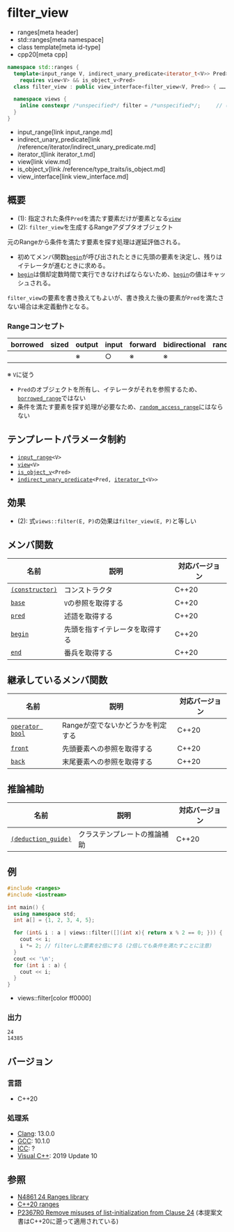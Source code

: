 # filter_view
* ranges[meta header]
* std::ranges[meta namespace]
* class template[meta id-type]
* cpp20[meta cpp]

```cpp
namespace std::ranges {
  template<input_range V, indirect_unary_predicate<iterator_t<V>> Pred>
    requires view<V> && is_object_v<Pred>
  class filter_view : public view_interface<filter_view<V, Pred>> { …… }; // (1)

  namespace views {
    inline constexpr /*unspecified*/ filter = /*unspecified*/;     // (2)
  }
}
```
* input_range[link input_range.md]
* indirect_unary_predicate[link /reference/iterator/indirect_unary_predicate.md]
* iterator_t[link iterator_t.md]
* view[link view.md]
* is_object_v[link /reference/type_traits/is_object.md]
* view_interface[link view_interface.md]

## 概要
- (1): 指定された条件`Pred`を満たす要素だけが要素となる[`view`](view.md)
- (2): `filter_view`を生成するRangeアダプタオブジェクト

元のRangeから条件を満たす要素を探す処理は遅延評価される。

- 初めてメンバ関数[`begin`](filter_view/begin.md.nolink)が呼び出されたときに先頭の要素を決定し、残りはイテレータが進むときに求める。
- [`begin`](filter_view/begin.md.nolink)は償却定数時間で実行できなければならないため、[`begin`](filter_view/begin.md.nolink)の値はキャッシュされる。

`filter_view`の要素を書き換えてもよいが、書き換えた後の要素が`Pred`を満たさない場合は未定義動作となる。

### Rangeコンセプト

| borrowed | sized | output | input | forward | bidirectional | random_access | contiguous | common | viewable | view |
|----------|-------|--------|-------|---------|---------------|---------------|------------|--------|----------|------|
|          |       | ※     | ○    | ※      | ※            |               |            | ※     | ○       | ○   |

※ `V`に従う

- `Pred`のオブジェクトを所有し、イテレータがそれを参照するため、[`borrowed_range`](borrowed_range.md)ではない
- 条件を満たす要素を探す処理が必要なため、[`random_access_range`](random_access_range.md)にはならない

## テンプレートパラメータ制約

- [`input_range`](input_range.md)`<V>`
- [`view`](view.md)`<V>`
- [`is_object_v`](/reference/type_traits/is_object.md)`<Pred>`
- [`indirect_unary_predicate`](/reference/iterator/indirect_unary_predicate.md)`<Pred, `[`iterator_t`](iterator_t.md)`<V>>`

## 効果

- (2): 式`views::filter(E, P)`の効果は`filter_view(E, P)`と等しい

## メンバ関数

| 名前                                             | 説明                             | 対応バージョン |
|--------------------------------------------------|----------------------------------|----------------|
| [`(constructor)`](filter_view/op_constructor.md.nolink)  | コンストラクタ                   | C++20          |
| [`base`](filter_view/base.md.nolink)                     | `V`の参照を取得する              | C++20          |
| [`pred`](filter_view/pred.md.nolink)                     | 述語を取得する                   | C++20          |
| [`begin`](filter_view/begin.md.nolink)                   | 先頭を指すイテレータを取得する   | C++20          |
| [`end`](filter_view/end.md.nolink)                       | 番兵を取得する                   | C++20          |

## 継承しているメンバ関数

| 名前                                         | 説明                             | 対応バージョン |
|----------------------------------------------|----------------------------------|----------------|
| [`operator bool`](view_interface/op_bool.md) | Rangeが空でないかどうかを判定する | C++20          |
| [`front`](view_interface/front.md)           | 先頭要素への参照を取得する       | C++20          |
| [`back`](view_interface/back.md)             | 末尾要素への参照を取得する       | C++20          |

## 推論補助

| 名前                                                  | 説明                         | 対応バージョン |
|-------------------------------------------------------|------------------------------|----------------|
| [`(deduction_guide)`](filter_view/op_deduction_guide.md.nolink) | クラステンプレートの推論補助 | C++20          |

## 例
```cpp example
#include <ranges>
#include <iostream>

int main() {
  using namespace std;
  int a[] = {1, 2, 3, 4, 5};

  for (int& i : a | views::filter([](int x){ return x % 2 == 0; })) {
    cout << i;
    i *= 2; // filterした要素を2倍にする (2倍しても条件を満たすことに注意)
  }
  cout << '\n';
  for (int i : a) {
    cout << i;
  }
}
```
* views::filter[color ff0000]

### 出力
```
24
14385
```

## バージョン
### 言語
- C++20

### 処理系
- [Clang](/implementation.md#clang): 13.0.0
- [GCC](/implementation.md#gcc): 10.1.0
- [ICC](/implementation.md#icc): ?
- [Visual C++](/implementation.md#visual_cpp): 2019 Update 10

## 参照
- [N4861 24 Ranges library](https://timsong-cpp.github.io/cppwp/n4861/ranges)
- [C++20 ranges](https://techbookfest.org/product/5134506308665344)
- [P2367R0 Remove misuses of list-initialization from Clause 24](https://www.open-std.org/jtc1/sc22/wg21/docs/papers/2021/p2367r0.html) (本提案文書はC++20に遡って適用されている)
